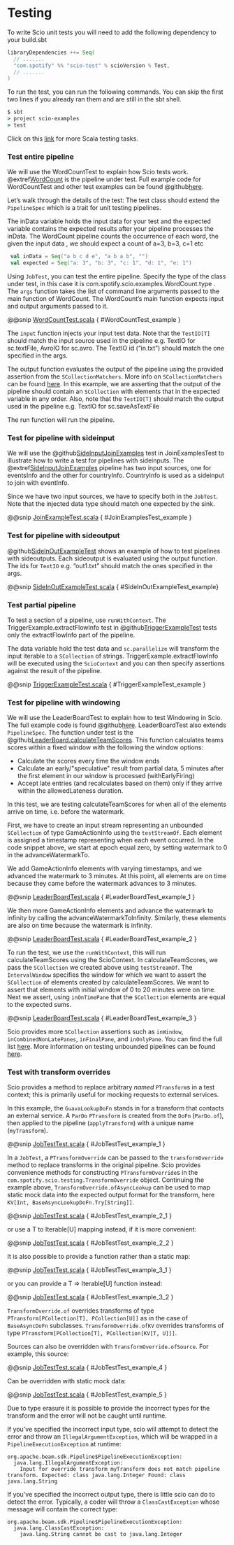 # Testing

To write Scio unit tests you will need to add the following dependency to your build.sbt

```sbt
libraryDependencies ++= Seq(
  // .......
  "com.spotify" %% "scio-test" % scioVersion % Test,
  // .......
)
```
To run the test, you can run the following commands. You can skip the first two lines if you already ran them and are still in the sbt shell.

```cmd
$ sbt
> project scio-examples
> test
```
Click on this [link](https://www.scala-sbt.org/1.x/docs/Testing.html) for more Scala testing tasks.

### Test entire pipeline
We will use the WordCountTest to explain how Scio tests work. @extref[WordCount](example:WordCount) is the pipeline under test. Full example code for WordCountTest and other test examples can be found @github[here](/scio-examples/src/test).

Let’s walk through the details of the test: The test class should extend the `PipelineSpec` which is a trait for unit testing pipelines.

The inData variable holds the input data for your test and the expected variable contains the expected results after your pipeline processes the inData. The WordCount pipeline counts the occurrence of each word, the given the input data , we should expect a count of a=3, b=3, c=1 etc
```scala mdoc
 val inData = Seq("a b c d e", "a b a b", "")
 val expected = Seq("a: 3", "b: 3", "c: 1", "d: 1", "e: 1")
```

Using `JobTest`, you can test the entire pipeline. Specify the type of the class under test, in this case it is com.spotify.scio.examples.WordCount.type . The `args` function takes the list of command line arguments passed to the main function of WordCount.  The WordCount’s main function expects input and output arguments passed to it.

@@snip [WordCountTest.scala](/scio-examples/src/test/scala/com/spotify/scio/examples/WordCountTest.scala) { #WordCountTest_example }

The `input` function injects your input test data. Note that the `TestIO[T]` should match the input source used in the pipeline e.g. TextIO for sc.textFile, AvroIO for sc.avro. The TextIO id (“in.txt”) should match the one specified in the args.

The output function evaluates the output of the pipeline using the provided assertion from the `SCollectionMatchers`. More info on `SCollectionMatchers` can be found [here](https://spotify.github.io/scio/api/com/spotify/scio/testing/SCollectionMatchers.html). In this example, we are asserting that the output of the pipeline should contain an `SCollection` with elements that in the expected variable in any order.
Also, note that the `TestIO[T]` should match the output used in the pipeline e.g. TextIO for sc.saveAsTextFile

The run function will run the pipeline.

### Test for pipeline with sideinput
We will use the @github[SideInputJoinExamples](/scio-examples/src/test/scala/com/spotify/scio/examples/cookbook/JoinExamplesTest.scala#L73) test in JoinExamplesTest to illustrate how to write a test for pipelines with sideinputs. The @extref[SideInputJoinExamples](example:JoinExamples) pipeline has two input sources, one for eventsInfo and the other for countryInfo. CountryInfo is used as a sideinput to join with eventInfo.

Since we have two input sources, we have to specify both in the `JobTest`. Note that the injected data type should match one expected by the sink.

@@snip [JoinExampleTest.scala](/scio-examples/src/test/scala/com/spotify/scio/examples/cookbook/JoinExamplesTest.scala) { #JoinExamplesTest_example }

### Test for pipeline with sideoutput
@github[SideInOutExampleTest](/scio-examples/src/test/scala/com/spotify/scio/examples/extra/SideInOutExampleTest.scala) shows an example of how to test pipelines with sideoutputs. Each sideoutput is evaluated using the output function. The ids for `TextIO`  e.g. “out1.txt” should match the ones specified in the args.

@@snip [SideInOutExampleTest.scala](/scio-examples/src/test/scala/com/spotify/scio/examples/extra/SideInOutExampleTest.scala) { #SideInOutExampleTest_example}

### Test partial pipeline
To test a section of a pipeline, use `runWithContext`. The TriggerExample.extractFlowInfo test in @github[TriggerExampleTest](/scio-examples/src/test/scala/com/spotify/scio/examples/cookbook/TriggerExampleTest.scala) tests only the extractFlowInfo part of the pipeline.

The data variable hold the test data and `sc.parallelize` will transform the input iterable to a `SCollection` of strings. TriggerExample.extractFlowInfo will be executed using the `ScioContext` and you can then specify assertions against the result of the pipeline.

@@snip [TriggerExampleTest.scala](/scio-examples/src/test/scala/com/spotify/scio/examples/cookbook/TriggerExampleTest.scala) { #TriggerExampleTest_example }

### Test for pipeline with windowing
We will use the LeaderBoardTest to explain how to test Windowing in Scio. The full example code is found @github[here](/scio-examples/src/test/scala/com/spotify/scio/examples/complete/game/LeaderBoardTest.scala). LeaderBoardTest also extends `PipelineSpec`. The function under test is the @github[LeaderBoard.calculateTeamScores](/scio-examples/src/main/scala/com/spotify/scio/examples/complete/game/LeaderBoard.scala#L131).  This function calculates teams scores within a fixed window with the following the window options:

* Calculate the scores every time the window ends
* Calculate an early/"speculative" result from partial data, 5 minutes after the first element in our window is processed (withEarlyFiring)
* Accept late entries (and recalculates based on them) only if they arrive within the allowedLateness duration.

In this test,  we are testing calculateTeamScores for when all of the elements arrive on time, i.e. before the watermark.

First, we have to create an input stream representing an unbounded `SCollection` of type GameActionInfo using the `testStreamOf`. Each element is assigned a timestamp representing when each event occurred. In the code snippet above, we start at epoch equal zero,  by setting watermark to 0 in the advanceWatermarkTo.

We add GameActionInfo elements with varying timestamps, and we advanced the watermark to 3 minutes. At this point, all elements are on time because they came before the watermark advances to 3 minutes.

@@snip [LeaderBoardTest.scala](/scio-examples/src/test/scala/com/spotify/scio/examples/complete/game/LeaderBoardTest.scala) { #LeaderBoardTest_example_1 }

We then more GameActionInfo elements and advance the watermark to infinity by calling the advanceWatermarkToInfinity. Similarly, these elements are also on time because the watermark is infinity.

@@snip [LeaderBoardTest.scala](/scio-examples/src/test/scala/com/spotify/scio/examples/complete/game/LeaderBoardTest.scala) { #LeaderBoardTest_example_2 }

To run the test, we use the `runWithContext`, this will run calculateTeamScores using the ScioContext. In calculateTeamScores, we pass the `SCollection` we created above using `testStreamOf`. The `IntervalWindow` specifies the window for which we want to assert the `SCollection` of elements created by calculateTeamScores. We want to assert that elements with initial window of 0 to 20 minutes were on time. Next we assert, using `inOnTimePane` that the `SCollection` elements are equal to the expected sums.

@@snip [LeaderBoardTest.scala](/scio-examples/src/test/scala/com/spotify/scio/examples/complete/game/LeaderBoardTest.scala) { #LeaderBoardTest_example_3 }

Scio provides more `SCollection` assertions such as `inWindow`, `inCombinedNonLatePanes`, `inFinalPane`, and `inOnlyPane`. You can find the full list [here](https://spotify.github.io/scio/api/com/spotify/scio/testing/SCollectionMatchers.html). More information on testing unbounded pipelines can be found [here](https://beam.apache.org/blog/2016/10/20/test-stream.html).

### Test with transform overrides

Scio provides a method to replace arbitrary _named_ `PTransform`s in a test context; this is primarily useful for mocking requests to external services.

In this example, the `GuavaLookupDoFn` stands in for a transform that contacts an external service.
A `ParDo` `PTransform` is created from the `DoFn` (`ParDo.of`), then applied to the pipeline (`applyTransform`) with a unique name (`myTransform`).

@@snip [JobTestTest.scala](/scio-test/src/test/scala/com/spotify/scio/testing/JobTestTest.scala) { #JobTestTest_example_1 }

In a `JobTest`, a `PTransformOverride` can be passed to the `transformOverride` method to replace transforms in the original pipeline.
Scio provides convenience methods for constructing `PTransformOverride`s in the `com.spotify.scio.testing.TransformOverride` object.
Continuing the example above, `TransformOverride.ofAsyncLookup` can be used to map static mock data into the expected output format
for the transform, here `KV[Int, BaseAsyncLookupDoFn.Try[String]]`.

@@snip [JobTestTest.scala](/scio-test/src/test/scala/com/spotify/scio/testing/JobTestTest.scala) { #JobTestTest_example_2_1 }

or use a T to Iterable[U] mapping instead, if it is more convenient:

@@snip [JobTestTest.scala](/scio-test/src/test/scala/com/spotify/scio/testing/JobTestTest.scala) { #JobTestTest_example_2_2 }

It is also possible to provide a function rather than a static map:

@@snip [JobTestTest.scala](/scio-test/src/test/scala/com/spotify/scio/testing/JobTestTest.scala) { #JobTestTest_example_3_1 }

or you can provide a T => Iterable[U] function instead:

@@snip [JobTestTest.scala](/scio-test/src/test/scala/com/spotify/scio/testing/JobTestTest.scala) { #JobTestTest_example_3_2 }

`TransformOverride.of` overrides transforms of type `PTransform[PCollection[T], PCollection[U]]` as in the case of `BaseAsyncDoFn` subclasses.
`TransformOverride.ofKV` overrides transforms of type `PTransform[PCollection[T], PCollection[KV[T, U]]]`.

Sources can also be overridden with `TransformOverride.ofSource`. For example, this source:

@@snip [JobTestTest.scala](/scio-test/src/test/scala/com/spotify/scio/testing/JobTestTest.scala) { #JobTestTest_example_4 }

Can be overridden with static mock data:

@@snip [JobTestTest.scala](/scio-test/src/test/scala/com/spotify/scio/testing/JobTestTest.scala) { #JobTestTest_example_5 }

Due to type erasure it is possible to provide the incorrect types for the transform and the error will not be caught until runtime.

If you've specified the incorrect input type, scio will attempt to detect the error and throw an `IllegalArgumentException`,
which will be wrapped in a `PipelineExecutionException` at runtime:
```
org.apache.beam.sdk.Pipeline$PipelineExecutionException:
  java.lang.IllegalArgumentException:
    Input for override transform myTransform does not match pipeline transform. Expected: class java.lang.Integer Found: class java.lang.String
```

If you've specified the incorrect output type, there is little scio can do to detect the error.
Typically, a coder will throw a `ClassCastException` whose message will contain the correct type:

```
org.apache.beam.sdk.Pipeline$PipelineExecutionException:
  java.lang.ClassCastException:
    java.lang.String cannot be cast to java.lang.Integer
```
